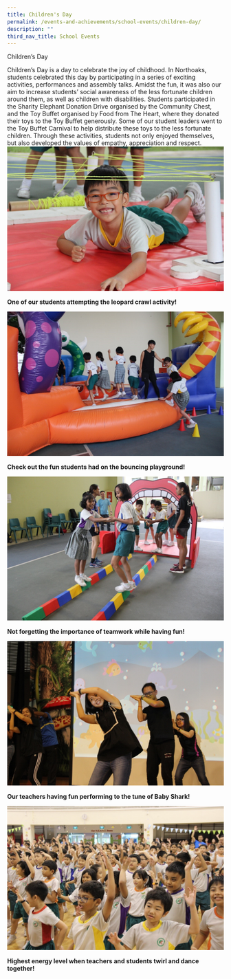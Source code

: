 ```yaml
---
title: Children's Day
permalink: /events-and-achievements/school-events/children-day/
description: ""
third_nav_title: School Events
---
```

Children’s Day 

Children’s Day is a day to celebrate the joy of childhood. In Northoaks, students celebrated this day by participating in a series of exciting activities, performances and assembly talks. Amidst the fun, it was also our aim to increase students’ social awareness of the less fortunate children around them, as well as children with disabilities. Students participated in the Sharity Elephant Donation Drive organised by the Community Chest, and the Toy Buffet organised by Food from The Heart, where they donated their toys to the Toy Buffet generously. Some of our student leaders went to the Toy Buffet Carnival to help distribute these toys to the less fortunate children. Through these activities, students not only enjoyed themselves, but also developed the values of empathy, appreciation and respect.
<br>
![](/images/childrenday1.jpg)
<p style=“text-align:center;“> <strong>One of our students attempting the leopard crawl activity!</strong></p>

![](/images/childrenday2.jpg)
<p style=“text-align:center;“> <strong>Check out the fun students had on the bouncing playground!</strong></p>

![](/images/childrenday3.jpg)
<p style=“text-align:center;“> <strong>Not forgetting the importance of teamwork while having fun!</strong></p>

![](/images/childrenday4.jpg)
<p style=“text-align:center;“> <strong>Our teachers having fun performing to the tune of Baby Shark!</strong></p>

![](/images/childrenday5.jpg)
<p style=“text-align:center;“> <strong>Highest energy level when teachers and students twirl and dance together!</strong></p>